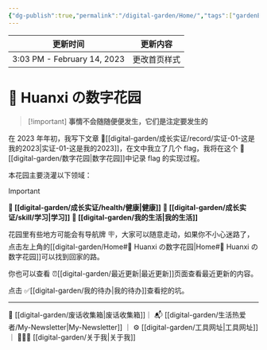 ```yaml
---
{"dg-publish":true,"permalink":"/digital-garden/Home/","tags":["gardenEntry"],"dgShowInlineTitle":false}
---
```



| 更新时间                        | 更新内容   |
| --------------------------- | ------ |
| 3:03 PM - February 14, 2023 | 更改首页样式 |


# 🌿 Huanxi の数字花园

> [!important] **事情不会随随便便发生，它们是注定要发生的**

在 2023 年年初，我写下文章 🫠[[digital-garden/成长实证/record/实证-01-这是我的2023\|实证-01-这是我的2023]]，在文中我立了几个 flag，我将在这个 🌿[[digital-garden/数字花园\|数字花园]]中记录 flag 的实现过程。

本花园主要浇灌以下领域：

> [!important]
> **🌱 [[digital-garden/成长实证/health/健康\|健康]]**
> **📝 [[digital-garden/成长实证/skill/学习\|学习]]**
> **🔆 [[digital-garden/我的生活\|我的生活]]**

花园里有些地方可能会有导航牌 🪧，大家可以随意走动，如果你不小心迷路了，点击左上角的[[digital-garden/Home#🌿 Huanxi の数字花园\|Home#🌿 Huanxi の数字花园]]可以找到回家的路。

你也可以查看 ⏰[[digital-garden/最近更新\|最近更新]]页面查看最近更新的内容。

点击 ✅[[digital-garden/我的待办\|我的待办]]查看挖的坑。

---

🤖 [[digital-garden/废话收集箱\|废话收集箱]]｜ 📬 [[digital-garden/生活热爱者/My-Newsletter\|My-Newsletter]] ｜ ⚙️ [[digital-garden/工具网址\|工具网址]]｜ 👨🏻‍💻 [[digital-garden/关于我\|关于我]]
